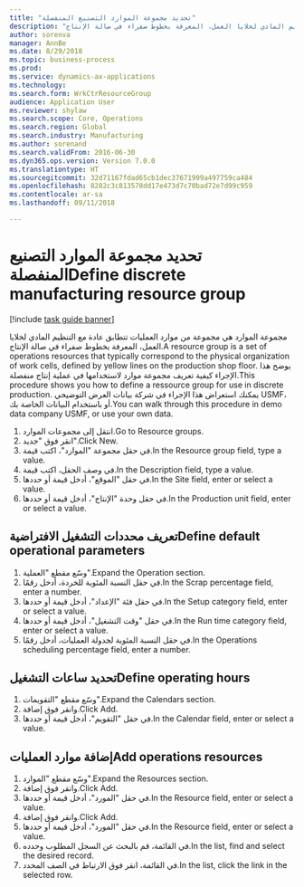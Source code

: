 ```yaml
--- 
title: "تحديد مجموعة الموارد التصنيع المنفصلة"
description: "مجموعة الموارد هي مجموعة من موارد العمليات تتطابق عادة مع التنظيم المادي لخلايا العمل، المعرفة بخطوط صفراء في صالة الإنتاج."
author: sorenva
manager: AnnBe
ms.date: 8/29/2018
ms.topic: business-process
ms.prod: 
ms.service: dynamics-ax-applications
ms.technology: 
ms.search.form: WrkCtrResourceGroup
audience: Application User
ms.reviewer: shylaw
ms.search.scope: Core, Operations
ms.search.region: Global
ms.search.industry: Manufacturing
ms.author: sorenand
ms.search.validFrom: 2016-06-30
ms.dyn365.ops.version: Version 7.0.0
ms.translationtype: HT
ms.sourcegitcommit: 32d71167fdad65cb1dec37671999a497759ca484
ms.openlocfilehash: 8282c3c813578dd17e473d7c70bad72e7d99c959
ms.contentlocale: ar-sa
ms.lasthandoff: 09/11/2018

---
```

# <a name="define-discrete-manufacturing-resource-group"></a><span data-ttu-id="9e7a0-103">تحديد مجموعة الموارد التصنيع المنفصلة</span><span class="sxs-lookup"><span data-stu-id="9e7a0-103">Define discrete manufacturing resource group</span></span>

[!include [task guide banner](../../includes/task-guide-banner.md)]

<span data-ttu-id="9e7a0-104">مجموعة الموارد هي مجموعة من موارد العمليات تتطابق عادة مع التنظيم المادي لخلايا العمل، المعرفة بخطوط صفراء في صالة الإنتاج.</span><span class="sxs-lookup"><span data-stu-id="9e7a0-104">A resource group is a set of operations resources that typically correspond to the physical organization of work cells, defined by yellow lines on the production shop floor.</span></span> <span data-ttu-id="9e7a0-105">يوضح هذا الإجراء كيفية تعريف مجموعة موارد لاستخدامها في عملية إنتاج منفصلة.</span><span class="sxs-lookup"><span data-stu-id="9e7a0-105">This procedure shows you how to define a ressource group for use in discrete production.</span></span> <span data-ttu-id="9e7a0-106">يمكنك استعراض هذا الإجراء في شركة بيانات العرض التوضيحي USMF، أو باستخدام البيانات الخاصة بك.</span><span class="sxs-lookup"><span data-stu-id="9e7a0-106">You can walk through this procedure in demo data company USMF, or use your own data.</span></span>

1. <span data-ttu-id="9e7a0-107">انتقل إلى مجموعات الموارد.</span><span class="sxs-lookup"><span data-stu-id="9e7a0-107">Go to Resource groups.</span></span>
2. <span data-ttu-id="9e7a0-108">انقر فوق "جديد".</span><span class="sxs-lookup"><span data-stu-id="9e7a0-108">Click New.</span></span>
3. <span data-ttu-id="9e7a0-109">في حقل مجموعة "الموارد"، اكتب قيمة.</span><span class="sxs-lookup"><span data-stu-id="9e7a0-109">In the Resource group field, type a value.</span></span>
4. <span data-ttu-id="9e7a0-110">في وصف الحقل، اكتب قيمة.</span><span class="sxs-lookup"><span data-stu-id="9e7a0-110">In the Description field, type a value.</span></span>
5. <span data-ttu-id="9e7a0-111">في حقل "الموقع"، أدخل قيمة أو حددها.</span><span class="sxs-lookup"><span data-stu-id="9e7a0-111">In the Site field, enter or select a value.</span></span>
6. <span data-ttu-id="9e7a0-112">في حقل وحدة "الإنتاج"، أدخل قيمة أو حددها.</span><span class="sxs-lookup"><span data-stu-id="9e7a0-112">In the Production unit field, enter or select a value.</span></span>

## <a name="define-default-operational-parameters"></a><span data-ttu-id="9e7a0-113">تعريف محددات التشغيل الافتراضية</span><span class="sxs-lookup"><span data-stu-id="9e7a0-113">Define default operational parameters</span></span>
1. <span data-ttu-id="9e7a0-114">وسّع مقطع "العملية".</span><span class="sxs-lookup"><span data-stu-id="9e7a0-114">Expand the Operation section.</span></span>
2. <span data-ttu-id="9e7a0-115">في حقل النسبة المئوية للخردة، أدخل رقمًا.</span><span class="sxs-lookup"><span data-stu-id="9e7a0-115">In the Scrap percentage field, enter a number.</span></span>
3. <span data-ttu-id="9e7a0-116">في حقل فئة "الإعداد"، أدخل قيمة أو حددها.</span><span class="sxs-lookup"><span data-stu-id="9e7a0-116">In the Setup category field, enter or select a value.</span></span>
4. <span data-ttu-id="9e7a0-117">في حقل "وقت التشغيل"، أدخل قيمة أو حددها.</span><span class="sxs-lookup"><span data-stu-id="9e7a0-117">In the Run time category field, enter or select a value.</span></span>
5. <span data-ttu-id="9e7a0-118">في حقل النسبة المئوية لجدولة العمليات، أدخل رقمًا.</span><span class="sxs-lookup"><span data-stu-id="9e7a0-118">In the Operations scheduling percentage field, enter a number.</span></span>

## <a name="define-operating-hours"></a><span data-ttu-id="9e7a0-119">تحديد ساعات التشغيل</span><span class="sxs-lookup"><span data-stu-id="9e7a0-119">Define operating hours</span></span>
1. <span data-ttu-id="9e7a0-120">وسّع مقطع "التقويمات".</span><span class="sxs-lookup"><span data-stu-id="9e7a0-120">Expand the Calendars section.</span></span>
2. <span data-ttu-id="9e7a0-121">وانقر فوق إضافة.</span><span class="sxs-lookup"><span data-stu-id="9e7a0-121">Click Add.</span></span>
3. <span data-ttu-id="9e7a0-122">في حقل "التقويم"، أدخل قيمة أو حددها.</span><span class="sxs-lookup"><span data-stu-id="9e7a0-122">In the Calendar field, enter or select a value.</span></span>

## <a name="add-operations-resources"></a><span data-ttu-id="9e7a0-123">إضافة موارد العمليات</span><span class="sxs-lookup"><span data-stu-id="9e7a0-123">Add operations resources</span></span>
1. <span data-ttu-id="9e7a0-124">وسّع مقطع "الموارد".</span><span class="sxs-lookup"><span data-stu-id="9e7a0-124">Expand the Resources section.</span></span>
2. <span data-ttu-id="9e7a0-125">وانقر فوق إضافة.</span><span class="sxs-lookup"><span data-stu-id="9e7a0-125">Click Add.</span></span>
3. <span data-ttu-id="9e7a0-126">في حقل "المورد"، أدخل قيمة أو حددها.</span><span class="sxs-lookup"><span data-stu-id="9e7a0-126">In the Resource field, enter or select a value.</span></span>
4. <span data-ttu-id="9e7a0-127">وانقر فوق إضافة.</span><span class="sxs-lookup"><span data-stu-id="9e7a0-127">Click Add.</span></span>
5. <span data-ttu-id="9e7a0-128">في حقل "المورد"، أدخل قيمة أو حددها.</span><span class="sxs-lookup"><span data-stu-id="9e7a0-128">In the Resource field, enter or select a value.</span></span>
6. <span data-ttu-id="9e7a0-129">في القائمة، قم بالبحث عن السجل المطلوب وحدده.</span><span class="sxs-lookup"><span data-stu-id="9e7a0-129">In the list, find and select the desired record.</span></span>
7. <span data-ttu-id="9e7a0-130">في القائمة، انقر فوق الارتباط في الصف المحدد.</span><span class="sxs-lookup"><span data-stu-id="9e7a0-130">In the list, click the link in the selected row.</span></span>


